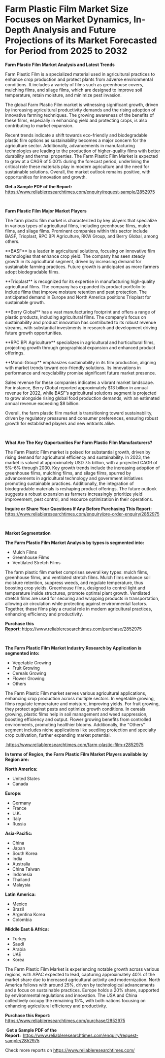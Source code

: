<p><h1>Farm Plastic Film Market Size Focuses on Market Dynamics, In-Depth Analysis and Future Projections of its Market Forecasted for Period from 2025 to 2032</h1></p><p><strong>Farm Plastic Film Market Analysis and Latest Trends</strong></p>
<p><p>Farm Plastic Film is a specialized material used in agricultural practices to enhance crop production and protect plants from adverse environmental conditions. It includes a variety of films such as greenhouse covers, mulching films, and silage films, which are designed to improve soil temperature, retain moisture, and minimize pest invasion. </p><p>The global Farm Plastic Film market is witnessing significant growth, driven by increasing agricultural productivity demands and the rising adoption of innovative farming techniques. The growing awareness of the benefits of these films, especially in enhancing yield and protecting crops, is also contributing to market expansion. </p><p>Recent trends indicate a shift towards eco-friendly and biodegradable plastic film options as sustainability becomes a major concern for the agriculture sector. Additionally, advancements in manufacturing technologies are leading to the production of higher-quality films with better durability and thermal properties. The Farm Plastic Film Market is expected to grow at a CAGR of 5.00% during the forecast period, underlining the critical role these materials play in modern agriculture and the need for sustainable solutions. Overall, the market outlook remains positive, with opportunities for innovation and growth.</p></p>
<p><strong>Get a Sample PDF of the Report:&nbsp;</strong> <a href="https://www.reliableresearchtimes.com/enquiry/request-sample/2852975?utm_campaign=1950&utm_medium=2&utm_source=Github&utm_content=ia&utm_term=11032025&utm_id=farm-plastic-film">https://www.reliableresearchtimes.com/enquiry/request-sample/2852975</a></p>
<p>&nbsp;</p>
<p><strong>Farm Plastic Film Major Market Players</strong></p>
<p><p>The farm plastic film market is characterized by key players that specialize in various types of agricultural films, including greenhouse films, mulch films, and silage films. Prominent companies within this sector include BASF, Trioplast, RPC BPI Agriculture, RKW Group, and Berry Global, among others.</p><p>**BASF** is a leader in agricultural solutions, focusing on innovative film technologies that enhance crop yield. The company has seen steady growth in its agricultural segment, driven by increasing demand for sustainable farming practices. Future growth is anticipated as more farmers adopt biodegradable films.</p><p>**Trioplast** is recognized for its expertise in manufacturing high-quality agricultural films. The company has expanded its product portfolio to include films that improve moisture retention and pest protection. The anticipated demand in Europe and North America positions Trioplast for sustainable growth.</p><p>**Berry Global** has a vast manufacturing footprint and offers a range of plastic products, including agricultural films. The company’s focus on sustainability and product innovation has contributed to its robust revenue streams, with substantial investments in research and development driving future growth opportunities.</p><p>**RPC BPI Agriculture** specializes in agricultural and horticultural films, projecting growth through geographical expansion and enhanced product offerings.</p><p>**Mondi Group** emphasizes sustainability in its film production, aligning with market trends toward eco-friendly solutions. Its innovations in performance and recyclability promise significant future market presence.</p><p>Sales revenue for these companies indicates a vibrant market landscape. For instance, Berry Global reported approximately $13 billion in annual revenue for 2022, while BASF’s agricultural solutions segment is projected to grow alongside rising global food production demands, with an estimated annual revenue exceeding $8 billion.</p><p>Overall, the farm plastic film market is transitioning toward sustainability, driven by regulatory pressures and consumer preferences, ensuring robust growth for established players and new entrants alike.</p></p>
<p>&nbsp;</p>
<p><strong>What Are The Key Opportunities For Farm Plastic Film Manufacturers?</strong></p>
<p><p>The Farm Plastic Film market is poised for substantial growth, driven by rising demand for agricultural efficiency and sustainability. In 2023, the market is valued at approximately USD 7.5 billion, with a projected CAGR of 5%-6% through 2030. Key growth trends include the increasing adoption of greenhouse films, mulching films, and silage films, spurred by advancements in agricultural technology and government initiatives promoting sustainable practices. Additionally, the integration of biodegradable materials is reshaping product offerings. The future outlook suggests a robust expansion as farmers increasingly prioritize yield improvement, pest control, and resource optimization in their operations.</p></p>
<p><strong>Inquire or Share Your Questions If Any Before Purchasing This Report:</strong> <a href="https://www.reliableresearchtimes.com/enquiry/pre-order-enquiry/2852975?utm_campaign=1950&utm_medium=2&utm_source=Github&utm_content=ia&utm_term=11032025&utm_id=farm-plastic-film">https://www.reliableresearchtimes.com/enquiry/pre-order-enquiry/2852975</a></p>
<p>&nbsp;</p>
<p><strong>Market Segmentation</strong></p>
<p><strong>The Farm Plastic Film Market Analysis by types is segmented into:</strong></p>
<p><ul><li>Mulch Films</li><li>Greenhouse Films</li><li>Ventilated Stretch Films</li></ul></p>
<p><p>The farm plastic film market comprises several key types: mulch films, greenhouse films, and ventilated stretch films. Mulch films enhance soil moisture retention, suppress weeds, and regulate temperature, thus boosting crop yields. Greenhouse films, designed to control light and temperature inside structures, promote optimal plant growth. Ventilated stretch films are used for securing and wrapping products in transportation, allowing air circulation while protecting against environmental factors. Together, these films play a crucial role in modern agricultural practices, enhancing efficiency and productivity.</p></p>
<p><strong>Purchase this Report:&nbsp;</strong><a href="https://www.reliableresearchtimes.com/purchase/2852975?utm_campaign=1950&utm_medium=2&utm_source=Github&utm_content=ia&utm_term=11032025&utm_id=farm-plastic-film">https://www.reliableresearchtimes.com/purchase/2852975</a></p>
<p>&nbsp;</p>
<p><strong>The Farm Plastic Film Market Industry Research by Application is segmented into:</strong></p>
<p><ul><li>Vegetable Growing</li><li>Fruit Growing</li><li>Cereals Growing</li><li>Flower Growing</li><li>Others</li></ul></p>
<p><p>The Farm Plastic Film market serves various agricultural applications, enhancing crop production across multiple sectors. In vegetable growing, films regulate temperature and moisture, improving yields. For fruit growing, they protect against pests and optimize growth conditions. In cereals growing, plastic films help in soil management and weed suppression, boosting efficiency and output. Flower growing benefits from controlled environments, promoting healthier blooms. Additionally, the "Others" segment includes niche applications like seedling protection and specialty crop cultivation, further expanding market potential.</p></p>
<p><a href="https://www.reliableresearchtimes.com/farm-plastic-film-r2852975?utm_campaign=1950&utm_medium=2&utm_source=Github&utm_content=ia&utm_term=11032025&utm_id=farm-plastic-film">&nbsp;https://www.reliableresearchtimes.com/farm-plastic-film-r2852975</a></p>
<p><strong>In terms of Region, the Farm Plastic Film Market Players available by Region are:</strong></p>
<p>
    <p> <strong> North America: </strong>
        <ul>
            <li>United States</li>
            <li>Canada</li>
        </ul>
        </p> 
    <p> <strong> Europe: </strong>
        <ul>
            <li>Germany</li>
            <li>France</li>
            <li>U.K.</li>
            <li>Italy</li>
            <li>Russia</li>
        </ul>
        </p> 
    <p> <strong> Asia-Pacific: </strong>
        <ul>
            <li>China</li>
            <li>Japan</li>
            <li>South Korea</li>
            <li>India</li>
            <li>Australia</li>
            <li>China Taiwan</li>
            <li>Indonesia</li>
            <li>Thailand</li>
            <li>Malaysia</li>
        </ul>
        </p> 
    <p> <strong> Latin America: </strong>
        <ul>
            <li>Mexico</li>
            <li>Brazil</li>
            <li>Argentina Korea</li>
            <li>Colombia</li>
        </ul>
        </p> 
    <p> <strong> Middle East & Africa: </strong>
        <ul>
            <li>Turkey</li>
            <li>Saudi</li>
            <li>Arabia</li>
            <li>UAE</li>
            <li>Korea</li>
        </ul>
    </p>
    </p>
<p><p>The Farm Plastic Film Market is experiencing notable growth across various regions, with APAC expected to lead, capturing approximately 40% of the market share due to increased agricultural activity and modernization. North America follows with around 25%, driven by technological advancements and a focus on sustainable practices. Europe holds a 20% share, supported by environmental regulations and innovation. The USA and China collectively occupy the remaining 15%, with both nations focusing on enhancing agricultural efficiency and productivity.</p></p>
<p><strong>Purchase this Report: </strong><a href="https://www.reliableresearchtimes.com/purchase/2852975?utm_campaign=1950&utm_medium=2&utm_source=Github&utm_content=ia&utm_term=11032025&utm_id=farm-plastic-film">https://www.reliableresearchtimes.com/purchase/2852975</a></p>
<p>&nbsp;<strong>Get a Sample PDF of the Report:&nbsp;&nbsp;</strong><a href="https://www.reliableresearchtimes.com/enquiry/request-sample/2852975?utm_campaign=1950&utm_medium=2&utm_source=Github&utm_content=ia&utm_term=11032025&utm_id=farm-plastic-film">https://www.reliableresearchtimes.com/enquiry/request-sample/2852975</a></p>
<p><strong></strong></p>
<p>Check more reports on <a href="https://www.reliableresearchtimes.com/?utm_campaign=1950&utm_medium=2&utm_source=Github&utm_content=ia&utm_term=11032025&utm_id=farm-plastic-film">https://www.reliableresearchtimes.com/</a></p>